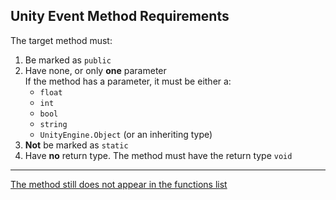 ## Unity Event Method Requirements

The target method must:  
1. Be marked as `public`
2. Have none, or only **one** parameter  
   If the method has a parameter, it must be either a:
      - `float`
      - `int`
      - `bool`
      - `string`
      - `UnityEngine.Object` (or an inheriting type)
3. **Not** be marked as `static`
4. Have **no** return type. The method must have the return type `void`  

---  

[The method still does not appear in the functions list](Compile%20Errors.md)